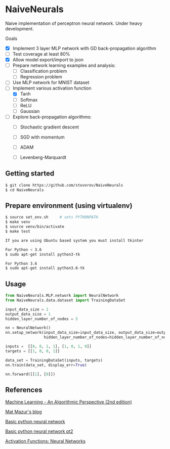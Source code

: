 NaiveNeurals
============

Naive implementation of perceptron neural network. Under heavy development.


Goals

- [X] Implement 3 layer MLP network with GD back-propagation algorithm
- [ ] Test coverage at least 80%
- [X] Allow model export/import to json
- [ ] Prepare network learning examples and analysis:
    - [ ] Classification problem
    - [ ] Regression problem
- [ ] Use MLP network for MNIST dataset
- [ ] Implement various activation function
    - [x] Tanh
    - [ ] Softmax
    - [ ] ReLU
    - [ ] Gaussian
- [ ] Explore back-propagation algorithms:
    - [ ] Stochastic gradient descent
    - [ ] SGD with momentum
    - [ ] ADAM
    - [ ] Levenberg-Marquardt



Getting started
---------------

```bash
$ git clone https://github.com/stovorov/NaiveNeurals
$ cd NaiveNeurals
```


Prepare environment (using virtualenv)
--------------------------------------

```bash
$ source set_env.sh     # sets PYTHONPATH
$ make venv
$ source venv/bin/activate
$ make test

If you are using Ubuntu based system you must install tkinter

For Python < 3.6
$ sudo apt-get install python3-tk

For Python 3.6
$ sudo apt-get install python3.6-tk
```

Usage
-----


```python
from NaiveNeurals.MLP.network import NeuralNetwork
from NaiveNeurals.data.dataset import TrainingDataSet

input_data_size = 2
output_data_size = 1
hidden_layer_number_of_nodes = 5

nn = NeuralNetwork()
nn.setup_network(input_data_size=input_data_size, output_data_size=output_data_size,
                 hidden_layer_number_of_nodes=hidden_layer_number_of_nodes)

inputs =  [[0, 0, 1, 1], [1, 0, 1, 0]]
targets = [[1, 0, 0, 1]]

data_set = TrainingDataSet(inputs, targets)
nn.train(data_set, display_err=True)

nn.forward([[1], [0]])
```

References
----------

[Machine Learning - An Algorithmic Perspective (2nd edition)][1]

[Mat Mazur's blog][2]

[Basic python neural network][3]

[Basic python neural network pt2][4]

[Activation Functions: Neural Networks][5]

[1]: https://www.amazon.com/Machine-Learning-Algorithmic-Perspective-Recognition/dp/1466583282?undefined
[2]: https://mattmazur.com/2015/03/17/a-step-by-step-backpropagation-example/
[3]: https://iamtrask.github.io/2015/07/12/basic-python-network/
[4]: https://iamtrask.github.io/2015/07/27/python-network-part2/
[5]: https://towardsdatascience.com/activation-functions-neural-networks-1cbd9f8d91d6


